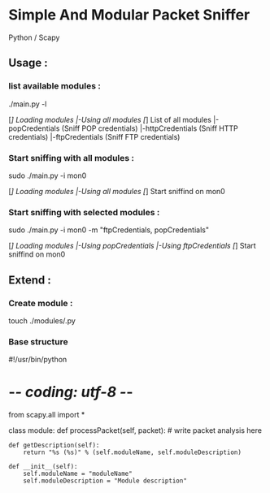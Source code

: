 Simple And Modular Packet Sniffer
=================================

Python / Scapy

Usage :
-------
### list available modules :
./main.py -l

[*] Loading modules
    |-Using all modules
[*] List of all modules
    |-popCredentials (Sniff POP credentials)
    |-httpCredentials (Sniff HTTP credentials)
    |-ftpCredentials (Sniff FTP credentials)

### Start sniffing with all modules :
sudo ./main.py -i mon0

[*] Loading modules
    |-Using all modules
[*] Start sniffind on mon0

### Start sniffing with selected modules :
sudo ./main.py -i mon0 -m "ftpCredentials, popCredentials"

[*] Loading modules
    |-Using popCredentials
    |-Using ftpCredentials
[*] Start sniffind on mon0

Extend :
--------

### Create module :
touch ./modules/<modulename>.py

### Base structure
#!/usr/bin/python
# -*- coding: utf-8 -*-

from scapy.all import *

class module:
    def processPacket(self, packet):
        # write packet analysis here

    def getDescription(self):
        return "%s (%s)" % (self.moduleName, self.moduleDescription) 

    def __init__(self):
        self.moduleName = "moduleName"
        self.moduleDescription = "Module description"
